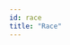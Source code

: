 ```yaml
---
id: race
title: "Race"
---
```

<!-- 
import { CSVDataTable } from '@site/src/components/CSVDataTable';




<CSVDataTable csvUrl="https://raw.githubusercontent.com/tuva-health/terminology/main/terminology/terminology__race.csv" /> -->